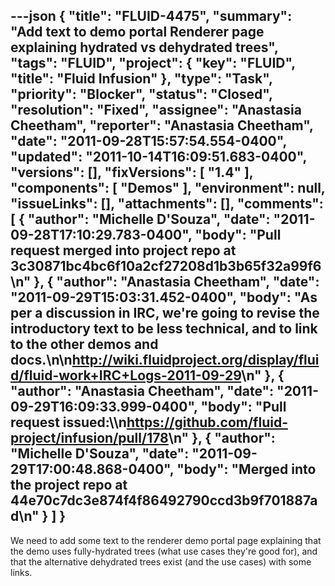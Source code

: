 ---json
{
  "title": "FLUID-4475",
  "summary": "Add text to demo portal Renderer page explaining hydrated vs dehydrated trees",
  "tags": "FLUID",
  "project": {
    "key": "FLUID",
    "title": "Fluid Infusion"
  },
  "type": "Task",
  "priority": "Blocker",
  "status": "Closed",
  "resolution": "Fixed",
  "assignee": "Anastasia Cheetham",
  "reporter": "Anastasia Cheetham",
  "date": "2011-09-28T15:57:54.554-0400",
  "updated": "2011-10-14T16:09:51.683-0400",
  "versions": [],
  "fixVersions": [
    "1.4"
  ],
  "components": [
    "Demos"
  ],
  "environment": null,
  "issueLinks": [],
  "attachments": [],
  "comments": [
    {
      "author": "Michelle D'Souza",
      "date": "2011-09-28T17:10:29.783-0400",
      "body": "Pull request merged into project repo at 3c30871bc4bc6f10a2cf27208d1b3b65f32a99f6\n"
    },
    {
      "author": "Anastasia Cheetham",
      "date": "2011-09-29T15:03:31.452-0400",
      "body": "As per a discussion in IRC, we're going to revise the introductory text to be less technical, and to link to the other demos and docs.\n\n<http://wiki.fluidproject.org/display/fluid/fluid-work+IRC+Logs-2011-09-29>\n"
    },
    {
      "author": "Anastasia Cheetham",
      "date": "2011-09-29T16:09:33.999-0400",
      "body": "Pull request issued:\\\n<https://github.com/fluid-project/infusion/pull/178>\n"
    },
    {
      "author": "Michelle D'Souza",
      "date": "2011-09-29T17:00:48.868-0400",
      "body": "Merged into the project repo at 44e70c7dc3e874f4f86492790ccd3b9f701887ad\n"
    }
  ]
}
---
We need to add some text to the renderer demo portal page explaining that the demo uses fully-hydrated trees (what use cases they're good for), and that the alternative dehydrated trees exist (and the use cases) with some links.

        